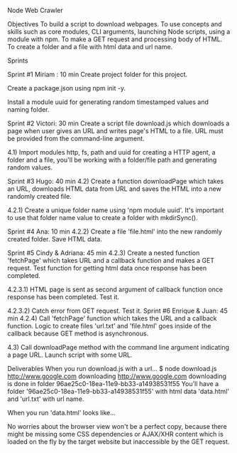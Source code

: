 Node Web Crawler

Objectives
To build a script to download webpages.
To use concepts and skills such as core modules, CLI arguments, launching Node scripts, using a module with npm.
To make a GET request and processing body of HTML.
To create a folder and a file with html data and url name.

Sprints

Sprint #1 Miriam : 10 min
Create project folder for this project.

Create a package.json using npm init -y.

Install a module uuid for generating random timestamped values and naming folder.

Sprint #2 Victori: 30 min
Create a script file download.js which downloads a page when user gives an URL and writes page's HTML to a file. URL must be provided from the command-line argument.

4.1) Import modules http, fs, path and uuid for creating a HTTP agent, a folder and a file, you'll be working with a folder/file path and generating random values.

Sprint #3 Hugo: 40 min
4.2) Create a function downloadPage which takes an URL, downloads HTML data from URL and saves the HTML into a new randomly created file.

4.2.1) Create a unique folder name using 'npm module uuid'. It's important to use that folder name value to create a folder with mkdirSync().

Sprint #4 Ana: 10 min
4.2.2) Create a file 'file.html' into the new randomly created folder. Save HTML data.

Sprint #5 Cindy & Adriana: 45 min
4.2.3) Create a nested function 'fetchPage' which takes URL and a callback function and makes a GET request. Test function for getting html data once response has been completed.

4.2.3.1) HTML page is sent as second argument of callback function once response has been completed. Test it.

4.2.3.2) Catch error from GET request. Test it.
Sprint #6 Enrique & Juan: 45 min
4.2.4) Call 'fetchPage' function which takes the URL and a callback function. Logic to create files 'url.txt' and 'file.html' goes inside of the callback because GET method is asynchronous.

4.3) Call downloadPage method with the command line argument indicating a page URL. Launch script with some URL.

Deliverables
When you run download.js with a url…
$ node download.js http://www.google.com
downloading  http://www.google.com
downloading is done in folder 96ae25c0-18ea-11e9-bb33-a14938531f55
You'll have a folder '96ae25c0-18ea-11e9-bb33-a14938531f55' with html data 'data.html' and 'url.txt' with url name.

When you run 'data.html' looks like…


No worries about the browser view won't be a perfect copy, because there might be missing some CSS dependencies or AJAX/XHR content which is loaded on the fly by the target website but inaccessible by the GET request.
